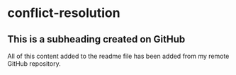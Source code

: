 # conflict-resolution
  ## This is a subheading created on GitHub
   All of this content added to the readme file has been added from my remote GitHub repository.
